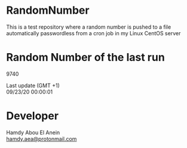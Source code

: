 # RandomNumber    
This is a test repository where a random number is pushed to a file automatically passwordless from a cron job in my Linux CentOS server    
# Random Number of the last run   
9740
      
Last update (GMT +1)    
09/23/20 00:00:01
# Developer    
Hamdy Abou El Anein   
hamdy.aea@protonmail.com
